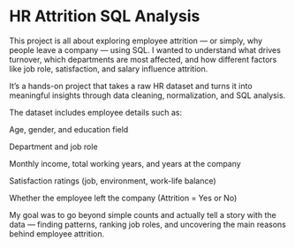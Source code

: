 # HR Attrition SQL Analysis
This project is all about exploring employee attrition — or simply, why people leave a company — using SQL. I wanted to understand what drives turnover, which departments are most affected, and how different factors like job role, satisfaction, and salary influence attrition.

It’s a hands-on project that takes a raw HR dataset and turns it into meaningful insights through data cleaning, normalization, and SQL analysis.

The dataset includes employee details such as:

Age, gender, and education field

Department and job role

Monthly income, total working years, and years at the company

Satisfaction ratings (job, environment, work-life balance)

Whether the employee left the company (Attrition = Yes or No)

My goal was to go beyond simple counts and actually tell a story with the data — finding patterns, ranking job roles, and uncovering the main reasons behind employee attrition.

